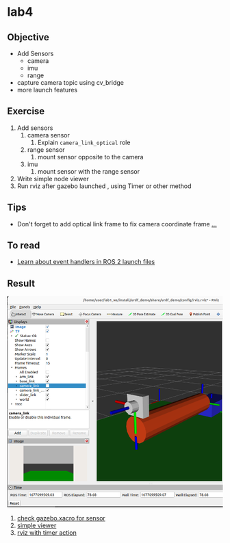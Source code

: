# lab4
## Objective

- Add Sensors
  - camera
  - imu
  - range
- capture camera topic using cv_bridge 
- more launch features
 
## Exercise
1. Add sensors
   1. camera sensor
      1. Explain `camera_link_optical` role
   2. range sensor
      1. mount sensor opposite to the camera
   3. imu
      1. mount sensor with the range sensor
2. Write simple node viewer 
3. Run rviz after gazebo launched , using Timer or other method


## Tips
- Don't forget to add optical link frame to fix camera coordinate frame [...]()

## To read
- [Learn about event handlers in ROS 2 launch files](https://docs.ros.org/en/foxy/Tutorials/Intermediate/Launch/Using-Event-Handlers.html#event-handlers-example-launch-file)
## Result

![](images/camera_tf_rviz_camera_coordinate.png)
1. [check gazebo.xacro for sensor](src/urdf_demo/urdf/gazebo.xacro)
2. [simple viewer](src/urdf_demo/urdf_demo/simple_image_viewer.py)
3. [rviz with timer action ](src/urdf_demo/launch/lab4_v2.launch.py)